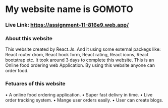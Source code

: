 # My website name is GOMOTO

### Live Link: https://assignment-11-816e9.web.app/

### About this website
This website created by React.Js.
And it using some external packegs like: React router drom, React hook form, React rating, React icons, React bootstrap etc.
It took around 3 days to complete this website. This is an Online food ordering web Application.
By using this website anyone can order food.

### Fetuares of this website
•	A online food ordering application.
•	Super fast delivry in time.
•	Live order tracking system.
• Mange user orders easily.
•	User can create blogs.
